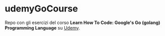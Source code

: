 # udemyGoCourse

Repo con gli esercizi del corso **Learn How To Code: Google's Go (golang) Programming Language** su [Udemy](https://www.udemy.com).
